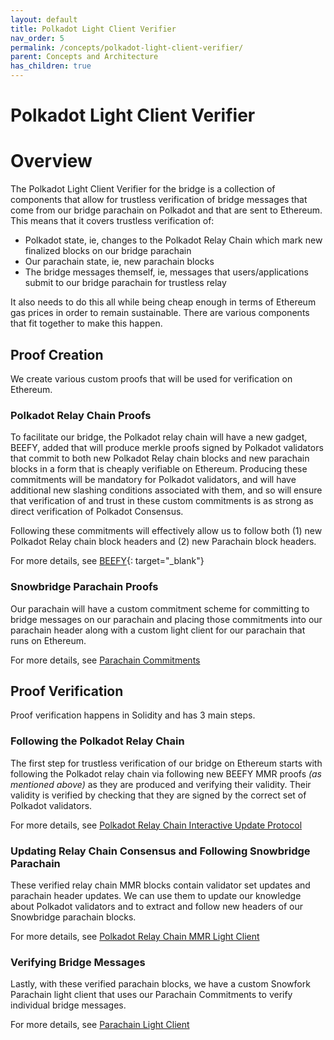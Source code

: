 ```yaml
---
layout: default
title: Polkadot Light Client Verifier
nav_order: 5
permalink: /concepts/polkadot-light-client-verifier/
parent: Concepts and Architecture
has_children: true
---
```

# Polkadot Light Client Verifier

# Overview
The Polkadot Light Client Verifier for the bridge is a collection of components that allow for trustless verification of bridge messages that come from our bridge parachain on Polkadot and that are sent to Ethereum. This means that it covers trustless verification of:
 - Polkadot state, ie, changes to the Polkadot Relay Chain which mark new finalized blocks on our bridge parachain
 - Our parachain state, ie, new parachain blocks
 - The bridge messages themself, ie, messages that users/applications submit to our bridge parachain for trustless relay

It also needs to do this all while being cheap enough in terms of Ethereum gas prices in order to remain sustainable. There are various components that fit together to make this happen.

## Proof Creation
We create various custom proofs that will be used for verification on Ethereum.

### Polkadot Relay Chain Proofs
To facilitate our bridge, the Polkadot relay chain will have a new gadget, BEEFY, added that will produce merkle proofs signed by Polkadot validators that commit to both new Polkadot Relay chain blocks and new parachain blocks in a form that is cheaply verifiable on Ethereum. Producing these commitments will be mandatory for Polkadot validators, and will have additional new slashing conditions associated with them, and so will ensure that verification of and trust in these custom commitments is as strong as direct verification of Polkadot Consensus.

Following these commitments will effectively allow us to follow both (1) new Polkadot Relay chain block headers and (2) new Parachain block headers.

For more details, see [BEEFY](https://github.com/paritytech/grandpa-bridge-gadget){: target="_blank"}

### Snowbridge Parachain Proofs
Our parachain will have a custom commitment scheme for committing to bridge messages on our parachain and placing those commitments into our parachain header along with a custom light client for our parachain that runs on Ethereum.

For more details, see [Parachain Commitments](/concepts/polkadot-light-client-verifier/parachain-commitments)

## Proof Verification
Proof verification happens in Solidity and has 3 main steps.

### Following the Polkadot Relay Chain
The first step for trustless verification of our bridge on Ethereum starts with following the Polkadot relay chain via following new BEEFY MMR proofs *(as mentioned above)* as they are produced and verifying their validity. Their validity is verified by checking that they are signed by the correct set of Polkadot validators.

For more details, see [Polkadot Relay Chain Interactive Update Protocol](/concepts/polkadot-light-client-verifier/interactive-protocol)

### Updating Relay Chain Consensus and Following Snowbridge Parachain
These verified relay chain MMR blocks contain validator set updates and parachain header updates. We can use them to update our knowledge about Polkadot validators and to extract and follow new headers of our Snowbridge parachain blocks.

For more details, see [Polkadot Relay Chain MMR Light Client](/concepts/polkadot-light-client-verifier/mmr-light-client)

### Verifying Bridge Messages
Lastly, with these verified parachain blocks, we have a custom Snowfork Parachain light client that uses our Parachain Commitments to verify individual bridge messages.

For more details, see [Parachain Light Client](/concepts/polkadot-light-client-verifier/parachain-light-client)
